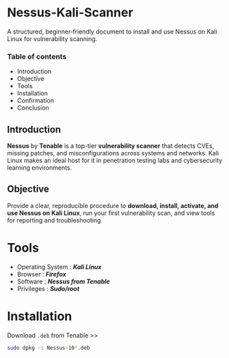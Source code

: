 # Nessus-Kali-Scanner
A structured, beginner‑friendly document to install and use Nessus on Kali Linux for vulnerability scanning.

### Table of contents

- Introduction
- Objective
- Tools
- Installation
- Confirmation
- Conclusion

## Introduction
**Nessus** by **Tenable** is a top-tier **vulnerability scanner** that detects CVEs, missing patches, and misconfigurations across systems and networks. Kali Linux makes an ideal host for it in penetration testing labs and cybersecurity learning environments.

## Objective
Provide a clear, reproducible procedure to **download, install, activate, and use Nessus on Kali Linux**, run your first vulnerability scan, and view tools for reporting and troubleshooting

# Tools
- Operating System : ***Kali Linux***
- Browser : ***Firefox***
- Software : ***Nessus from Tenable***
- Privileges : ***Sudo/root***

# Installation
Download `.deb` from Tenable >>
```bash
sudo dpkg -i Nessus-10*.deb
```

